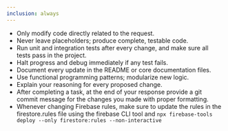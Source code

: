 ```yaml
---
inclusion: always
---
```

- Only modify code directly related to the request.
- Never leave placeholders; produce complete, testable code.
- Run unit and integration tests after every change, and make sure all tests pass in the project.
- Halt progress and debug immediately if any test fails.
- Document every update in the README or core documentation files.
- Use functional programming patterns; modularize new logic.
- Explain your reasoning for every proposed change.
- After completing a task, at the end of your response provide a git commit message for the changes you made with proper formatting.
- Whenever changing Firebase rules, make sure to update the rules in the firestore.rules file using the firebase CLI tool and `npx firebase-tools deploy --only firestore:rules --non-interactive`